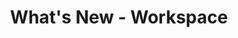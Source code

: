 ---
type: whats-new
icon: "/img/icons/whats-new.png"
tag: workspace
title: What's New - Workspace
layout: tags/list
---